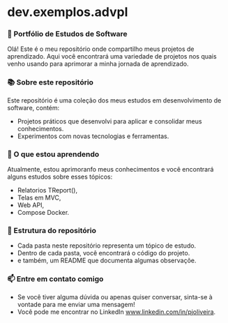# dev.exemplos.advpl

### 👋 Portfólio de Estudos de Software 
Olá! Este é o meu repositório onde compartilho meus projetos de aprendizado. 
Aqui você encontrará uma variedade de projetos nos quais venho usando para aprimorar a minha jornada de aprendizado.

### 📚 Sobre este repositório
Este repositório é uma coleção dos meus estudos em desenvolvimento de software, contém: 
- Projetos práticos que desenvolvi para aplicar e consolidar meus conhecimentos.
- Experimentos com novas tecnologias e ferramentas.
  
### 🌱 O que estou aprendendo
Atualmente, estou aprimoranfo meus conhecimentos e você encontrará alguns estudos sobre esses tópicos:
- Relatorios TReport(),
- Telas em MVC,
- Web API,
- Compose Docker. 

### 📂 Estrutura do repositório
- Cada pasta neste repositório representa um tópico de estudo. 
- Dentro de cada pasta, você encontrará o código do projeto.
- e também, um README que documenta algumas observaçõe.

### 📫 Entre em contato comigo
- Se você tiver alguma dúvida ou apenas quiser conversar, sinta-se à vontade para me enviar uma mensagem! 
- Você pode me encontrar no LinkedIn www.linkedin.com/in/pjoliveira.
